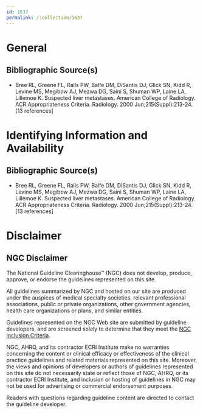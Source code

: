 ```yaml
---
id: 1637
permalink: /:collection/1637
---
```


# General

## Bibliographic Source(s)

- Bree RL, Greene FL, Ralls PW, Balfe DM, DiSantis DJ, Glick SN, Kidd R, Levine MS, Megibow AJ, Mezwa DG, Saini S, Shuman WP, Laine LA, Lillemoe K. Suspected liver metastases. American College of Radiology. ACR Appropriateness Criteria. Radiology. 2000 Jun;215(Suppl):213-24. [13 references]

# Identifying Information and Availability

## Bibliographic Source(s)

- Bree RL, Greene FL, Ralls PW, Balfe DM, DiSantis DJ, Glick SN, Kidd R, Levine MS, Megibow AJ, Mezwa DG, Saini S, Shuman WP, Laine LA, Lillemoe K. Suspected liver metastases. American College of Radiology. ACR Appropriateness Criteria. Radiology. 2000 Jun;215(Suppl):213-24. [13 references]

# Disclaimer

## NGC Disclaimer

The National Guideline Clearinghouse™ (NGC) does not develop, produce, approve, or endorse the guidelines represented on this site.

All guidelines summarized by NGC and hosted on our site are produced under the auspices of medical specialty societies, relevant professional associations, public or private organizations, other government agencies, health care organizations or plans, and similar entities.

Guidelines represented on the NGC Web site are submitted by guideline developers, and are screened solely to determine that they meet the [NGC Inclusion Criteria](/help-and-about/summaries/inclusion-criteria).

NGC, AHRQ, and its contractor ECRI Institute make no warranties concerning the content or clinical efficacy or effectiveness of the clinical practice guidelines and related materials represented on this site. Moreover, the views and opinions of developers or authors of guidelines represented on this site do not necessarily state or reflect those of NGC, AHRQ, or its contractor ECRI Institute, and inclusion or hosting of guidelines in NGC may not be used for advertising or commercial endorsement purposes.

Readers with questions regarding guideline content are directed to contact the guideline developer.

